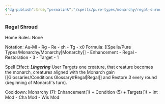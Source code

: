 ```yaml
---
{"dg-publish":true,"permalink":"/spells/pure-types/monarchy/regal-shroud/","tags":["Spell/Monarchy","Spell/Lingering","Spell/Healing"]}
---
```


### Regal Shroud
Home Rules: None

Notation: Au-Ml - Rg - Re - xh - Tg - x0
Formula: [[Spells/Pure Types/Monarchy/Monarchy\|Monarchy]] - Enhancement - Regal - Restoration - 3 -  Target - 1

Spell Effect:  ***Lingering***
User Targets one creature, that creature becomes the monarch, creatures aligned with the Monarch gain [[Glossaries/Conditions Glossary#Regal\|Regal]] and Restore 3 every round (beginning of Monarch's turn).

Cooldown:
Monarchy (7): Enhancement(1) + Condition (5) + Targets(1) + Int Mod - Cha Mod - Wis Mod